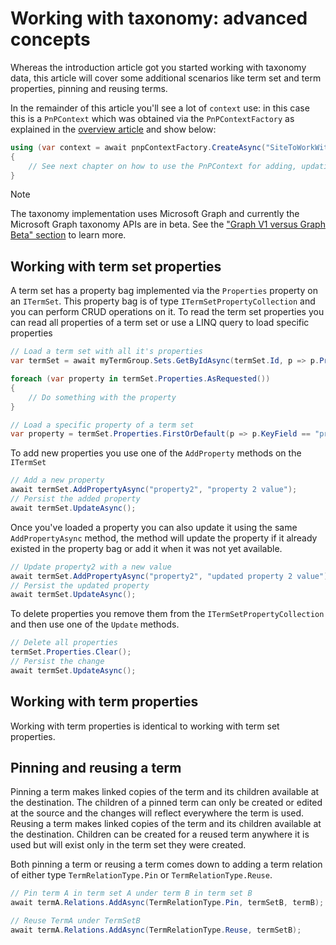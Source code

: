 # Working with taxonomy: advanced concepts

Whereas the introduction article got you started working with taxonomy data, this article will cover some additional scenarios like term set and term properties, pinning and reusing terms.

In the remainder of this article you'll see a lot of `context` use: in this case this is a `PnPContext` which was obtained via the `PnPContextFactory` as explained in the [overview article](readme.md) and show below:

```csharp
using (var context = await pnpContextFactory.CreateAsync("SiteToWorkWith"))
{
    // See next chapter on how to use the PnPContext for adding, updating and deleting data
}
```

> [!Note]
> The taxonomy implementation uses Microsoft Graph and currently the Microsoft Graph taxonomy APIs are in beta. See the ["Graph V1 versus Graph Beta" section](basics-apis.md) to learn more.

## Working with term set properties

A term set has a property bag implemented via the `Properties` property on an `ITermSet`. This property bag is of type `ITermSetPropertyCollection` and you can perform CRUD operations on it. To read the term set properties you can read all properties of a term set or use a LINQ query to load specific properties

```csharp
// Load a term set with all it's properties
var termSet = await myTermGroup.Sets.GetByIdAsync(termSet.Id, p => p.Properties);

foreach (var property in termSet.Properties.AsRequested())
{
    // Do something with the property
}

// Load a specific property of a term set
var property = termSet.Properties.FirstOrDefault(p => p.KeyField == "property1");
```

To add new properties you use one of the `AddProperty` methods on the `ITermSet`

```csharp
// Add a new property
await termSet.AddPropertyAsync("property2", "property 2 value");
// Persist the added property
await termSet.UpdateAsync();
```

Once you've loaded a property you can also update it using the same `AddPropertyAsync` method, the method will update the property if it already existed in the property bag or add it when it was not yet available.

```csharp
// Update property2 with a new value
await termSet.AddPropertyAsync("property2", "updated property 2 value");
// Persist the updated property
await termSet.UpdateAsync();
```

To delete properties you remove them from the `ITermSetPropertyCollection` and then use one of the `Update` methods.

```csharp
// Delete all properties
termSet.Properties.Clear();
// Persist the change
await termSet.UpdateAsync();
```

## Working with term properties

Working with term properties is identical to working with term set properties.

## Pinning and reusing a term

Pinning a term makes linked copies of the term and its children available at the destination. The children of a pinned term can only be created or edited at the source and the changes will reflect everywhere the term is used. Reusing a term makes linked copies of the term and its children available at the destination. Children can be created for a reused term anywhere it is used but will exist only in the term set they were created.

Both pinning a term or reusing a term comes down to adding a term relation of either type `TermRelationType.Pin` or `TermRelationType.Reuse`.

```csharp
// Pin term A in term set A under term B in term set B
await termA.Relations.AddAsync(TermRelationType.Pin, termSetB, termB);

// Reuse TermA under TermSetB
await termA.Relations.AddAsync(TermRelationType.Reuse, termSetB);
```
